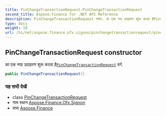 ```yaml
---
title: PinChangeTransactionRequest.PinChangeTransactionRequest
second_title: Aspose.Finance for .NET API Reference
description: PinChangeTransactionRequest नर्मत. क एक नय उदहरण शुरू करत हैPinChangeTransactionRequest वर्ग.
type: docs
weight: 10
url: /hi/net/aspose.finance.ofx.signon/pinchangetransactionrequest/pinchangetransactionrequest/
---
```

## PinChangeTransactionRequest constructor

का एक नया उदाहरण शुरू करता है[`PinChangeTransactionRequest`](../) वर्ग.

```csharp
public PinChangeTransactionRequest()
```

### यह सभी देखें

* class [PinChangeTransactionRequest](../)
* नाम स्थान [Aspose.Finance.Ofx.Signon](../../pinchangetransactionrequest/)
* सभा [Aspose.Finance](../../../)


